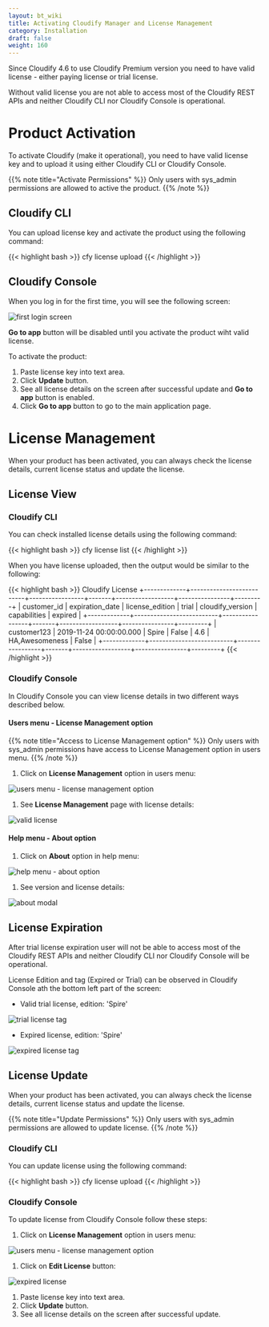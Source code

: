 ```yaml
---
layout: bt_wiki
title: Activating Cloudify Manager and License Management
category: Installation
draft: false
weight: 160
---
```


Since Cloudify 4.6 to use Cloudify Premium version you need to have valid license - either paying license or trial license. 

Without valid license you are not able to access most of the Cloudify REST APIs and neither Cloudify CLI nor Cloudify Console is operational. 

# Product Activation

To activate Cloudify (make it operational), you need to have valid license key and to upload it using either Cloudify CLI or Cloudify Console.

{{% note title="Activate Permissions" %}}
Only users with sys_admin permissions are allowed to active the product.
{{% /note %}}

## Cloudify CLI

You can upload license key and activate the product using the following command:

{{< highlight bash >}}
cfy license upload <license-path>
{{< /highlight >}}

## Cloudify Console

When you log in for the first time, you will see the following screen:
 
![first login screen]( /images/ui/license/first-login-screen.png )

**Go to app** button will be disabled until you activate the product wiht valid license.
 
To activate the product:

1. Paste license key into text area.
1. Click **Update** button.
1. See all license details on the screen after successful update and **Go to app** button is enabled.
1. Click **Go to app** button to go to the main application page. 

# License Management

When your product has been activated, you can always check the license details, current license status and update the license.

## License View

### Cloudify CLI

You can check installed license details using the following command:

{{< highlight bash >}}
cfy license list
{{< /highlight >}}

When you have license uploaded, then the output would be similar to the following:

{{< highlight bash >}}
Cloudify License
+-------------+--------------------------+-----------------+-------+------------------+----------------+---------+
| customer_id |     expiration_date      | license_edition | trial | cloudify_version |  capabilities  | expired |
+-------------+--------------------------+-----------------+-------+------------------+----------------+---------+
| customer123 | 2019-11-24 00:00:00.000  |      Spire      | False |       4.6        | HA,Awesomeness |  False  |
+-------------+--------------------------+-----------------+-------+------------------+----------------+---------+
{{< /highlight >}}

### Cloudify Console

In Cloudify Console you can view license details in two different ways described below.

#### Users menu - License Management option

{{% note title="Access to License Management option" %}}
Only users with sys_admin permissions have access to License Management option in users menu.
{{% /note %}}

1. Click on **License Management** option in users menu:

![users menu - license management option]( /images/ui/license/users-menu-license-management-option.png )

1. See **License Management** page with license details:

![valid license]( /images/ui/license/valid-license.png )

#### Help menu - About option

1. Click on **About** option in help menu:

![help menu - about option]( /images/ui/license/help-menu-about-option.png )

1. See version and license details:

![about modal]( /images/ui/license/about-modal.png )
 

## License Expiration

After trial license expiration user will not be able to access most of the Cloudify REST APIs and neither Cloudify CLI nor Cloudify Console will be operational.

License Edition and tag (Expired or Trial) can be observed in Cloudify Console ath the bottom left part of the screen:

* Valid trial license, edition: 'Spire'

![trial license tag]( /images/ui/license/trial-license-tag.png )

* Expired license, edition: 'Spire'

![expired license tag]( /images/ui/license/expired-license-tag.png )

## License Update

When your product has been activated, you can always check the license details, current license status and update the license.

{{% note title="Update Permissions" %}}
Only users with sys_admin permissions are allowed to update license.
{{% /note %}}

### Cloudify CLI
 
You can update license using the following command:

{{< highlight bash >}}
cfy license upload <license-path>
{{< /highlight >}}

### Cloudify Console

To update license from Cloudify Console follow these steps:

1. Click on **License Management** option in users menu:

![users menu - license management option]( /images/ui/license/users-menu-license-management-option.png )

1. Click on **Edit License** button:

![expired license]( /images/ui/license/expired-license.png )

1. Paste license key into text area.
1. Click **Update** button.
1. See all license details on the screen after successful update. 
